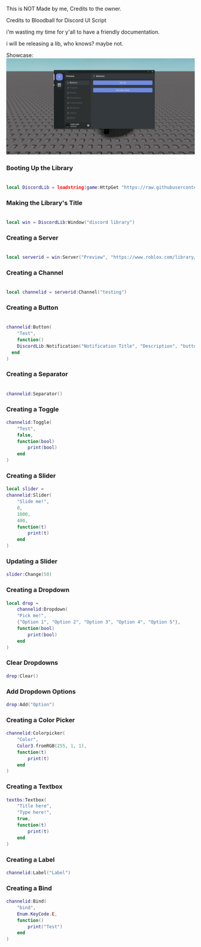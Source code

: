 This is NOT Made by me, Credits to the owner.

Credits to Bloodball for Discord UI Script

i'm wasting my time for y'all to have a friendly documentation.

i will be releasing a lib, who knows? maybe not.



Showcase:
![](Showcases/Screenshot_20221124-165259_CapCut.jpg)





### Booting Up the Library

```lua

local DiscordLib = loadstring(game:HttpGet "https://raw.githubusercontent.com/bloodball/-back-ups-for-libs/main/discord")()

```






### Making the Library's Title

```lua

local win = DiscordLib:Window("discord library")

```






### Creating a Server

```lua

local serverid = win:Server("Preview", "https://www.roblox.com/library/4689592025/White-Roblox-Icon")

```






### Creating a Channel

```lua

local channelid = serverid:Channel("testing")

```






### Creating a Button

```lua

channelid:Button(
    "Test",
    function()
    DiscordLib:Notification("Notification Title", "Description", "button text")
  end
)

```





### Creating a Separator

```lua

channelid:Separator()

```

### Creating a Toggle

```lua
channelid:Toggle(
    "Test",
    false,
    function(bool)
        print(bool)
    end
)
```

### Creating a Slider

```lua
local slider =
channelid:Slider(
    "Slide me!",
    0,
    1000,
    400,
    function(t)
        print(t)
    end
)
```

### Updating a Slider

```lua
slider:Change(50)
```

### Creating a Dropdown

```lua
local drop =
    channelid:Dropdown(
    "Pick me!",
    {"Option 1", "Option 2", "Option 3", "Option 4", "Option 5"},
    function(bool)
        print(bool)
    end
)
```

### Clear Dropdowns

```lua
drop:Clear()
```

### Add Dropdown Options

```lua
drop:Add("Option")
```

### Creating a Color Picker

```lua
channelid:Colorpicker(
    "Color",
    Color3.fromRGB(255, 1, 1),
    function(t)
        print(t)
    end
)
```

### Creating a Textbox

```lua
textbs:Textbox(
    "Title here",
    "Type here!",
    true,
    function(t)
        print(t)
    end
)
```

### Creating a Label

```lua
channelid:Label("Label")
```

### Creating a Bind

```lua
channelid:Bind(
    "bind",
    Enum.KeyCode.E,
    function()
        print("Test")
    end
)
```
